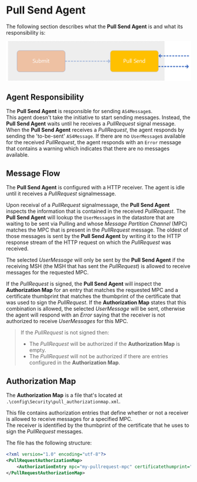# Pull Send Agent

The following section describes what the **Pull Send Agent** is and what its responsibility is:

![pull send agent](images/pull-send-agent.png)

## Agent Responsibility

The **Pull Send Agent** is responsible for sending `AS4Message`s.  
This agent doesn't take the initiative to start sending messages.  Instead, the **Pull Send Agent** waits until he receives a _PullRequest_ signal message.  
When the **Pull Send Agent** receives a _PullRequest_, the agent responds by sending the 'to-be-sent' `AS4Message`.  If there are no `UserMessage`s available for the received _PullRequest_, the agent responds with an `Error` message that contains a warning which indicates that there are no messages available.

## Message Flow

The **Pull Send Agent** is configured with a HTTP receiver.  The agent is idle until it receives a _PullRequest_ signalmessage.

Upon receival of a _PullRequest_ signalmessage, the **Pull Send Agent** inspects the information that is contained in the received _PullRequest_.
The **Pull Send Agent** will lookup the `UserMessage`s in the datastore that are waiting to be sent via Pulling and whose _Message Partition Channel_ (MPC) matches the MPC that is present in the _PullRequest_ message.
The oldest of those messages is sent by the **Pull Send Agent** by writing it to the HTTP response stream of the HTTP request on which the _PullRequest_ was received. 

The selected _UserMessage_ will only be sent by the **Pull Send Agent** if the receiving MSH (the MSH that has sent the _PullRequest_) is allowed to receive messages for the requested MPC.

If the _PullRequest_ is signed, the **Pull Send Agent** will inspect the **Authorization Map** for an entry that matches the requested MPC and a certificate thumbprint that matches the thumbprint of the certificate that was used to sign the _PullRequest_.
If the **Authorization Map** states that this combination is allowed, the selected _UserMessage_ will be sent, otherwise the agent will respond with an _Error_ saying that the receiver is not authorized to receive _UserMessages_ for this MPC.

>If the _PullRequest_ is not signed then:
>
> - The _PullRequest_ will be authorized if the **Authorization Map** is empty.
> - The _PullRequest_ will not be authorized if there are entries configured in the **Authorization Map**.

## Authorization Map

The **Authorization Map** is a file that's located at `.\config\Security\pull_authorizationmap.xml`. 

This file contains authorization entries that define whether or not a receiver is allowed to receive messages for a specified MPC.  
The receiver is identified by the thumbprint of the certificate that he uses to sign the _PullRequest_ messages.

The file has the following structure:

```xml
<?xml version="1.0" encoding="utf-8"?>
<PullRequestAuthorizationMap>
    <AuthorizationEntry mpc="my-pullrequest-mpc" certificatethumprint="my-certificate-thumbprint" allowed="true" />
</PullRequestAuthorizationMap>
```
